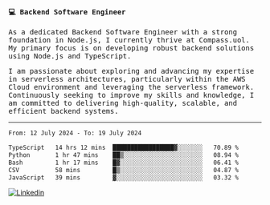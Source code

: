 
<samp>
  
#### 💻 Backend Software Engineer

As a dedicated Backend Software Engineer with a strong foundation in Node.js, I currently thrive at Compass.uol. My primary focus is on developing robust backend solutions using Node.js and TypeScript.

I am passionate about exploring and advancing my expertise in serverless architectures, particularly within the AWS Cloud environment and leveraging the serverless framework. Continuously seeking to improve my skills and knowledge, I am committed to delivering high-quality, scalable, and efficient backend systems.

---

<!--START_SECTION:waka-->

```txt
From: 12 July 2024 - To: 19 July 2024

TypeScript   14 hrs 12 mins  █████████████████▓░░░░░░░   70.89 %
Python       1 hr 47 mins    ██▒░░░░░░░░░░░░░░░░░░░░░░   08.94 %
Bash         1 hr 17 mins    █▓░░░░░░░░░░░░░░░░░░░░░░░   06.41 %
CSV          58 mins         █▒░░░░░░░░░░░░░░░░░░░░░░░   04.87 %
JavaScript   39 mins         ▓░░░░░░░░░░░░░░░░░░░░░░░░   03.32 %
```

<!--END_SECTION:waka-->
  
</samp>

[![Linkedin](https://img.shields.io/badge/-Mateus%20Garcia-c080ff?style=flat-square&logo=Linkedin&logoColor=white&link=https://www.linkedin.com/in/mpgxc)](https://www.linkedin.com/in/mateusogarcia) 
